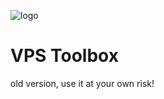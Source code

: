 ![logo](https://raw.githubusercontent.com/johnrosen1/trojan-gfw-script/master/logo.png)
# VPS Toolbox
old version, use it at your own risk!
```

```




